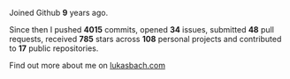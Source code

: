 Joined Github **9** years ago.

Since then I pushed **4015** commits, opened **34** issues, submitted **48** pull requests, received **785** stars across **108** personal projects and contributed to **17** public repositories.

Find out more about me on [lukasbach.com](https://lukasbach.com)
